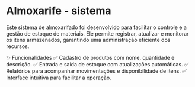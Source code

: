 # Almoxarife - sistema
Este sistema de almoxarifado foi desenvolvido para facilitar o controle e a gestão de estoque de materiais. Ele permite registrar, atualizar e monitorar os itens armazenados, garantindo uma administração eficiente dos recursos.

✨ Funcionalidades
✅ Cadastro de produtos com nome, quantidade e descrição.
✅ Entrada e saída de estoque com atualizações automáticas.
✅ Relatórios para acompanhar movimentações e disponibilidade de itens.
✅ Interface intuitiva para facilitar a operação.
